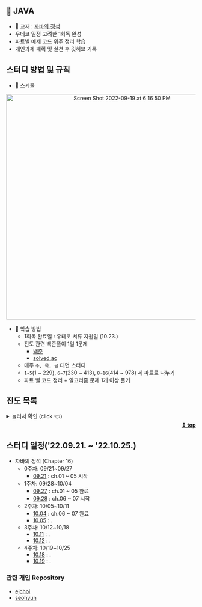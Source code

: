 
## **📌 JAVA**
*  📖 교재 : [자바의 정석](https://m.yes24.com/UsedShopHub/Hub/24259565)
  * 우테코 일정 고려한 1회독 완성
  * 파트별 예제 코드 위주 정리 학습
* 개인과제 계획 및 실천 후 깃허브 기록

## **스터디 방법 및 규칙**

* :calendar: 스케줄
<div align="center">
 
<img width="600" alt="Screen Shot 2022-09-19 at 6 16 50 PM" src="https://user-images.githubusercontent.com/87407504/190987625-a1e69272-4191-4e89-8f53-1197126c0a03.png">

</div>

* :book: 학습 방법
  * 1회독 완료일 : 우테코 서류 지원일 (10.23.)
  * 진도 관련 백준풀이 1일 1문제
    *   [백준](https://www.acmicpc.net/step)
    *   [solved.ac](https://solved.ac)
  * 매주 `수, 목, 금` 대면 스터디 
  * `1~5`(1 ~ 229), `6~7`(230 ~ 413), `8~16`(414 ~ 978) 세 파트로 나누기
  * 파트 별 코드 정리 + 알고리즘 문제 1개 이상 풀기
    
## **진도 목록**

<details>
<summary>  눌러서 확인 (click 👈)  </summary>

 <div align="center">
 
 ![KakaoTalk_Photo_2022-09-21-16-30-33](https://user-images.githubusercontent.com/87407504/191442538-ed0de708-0dcf-48c1-8d3e-856a9b124f3f.jpeg)

 </div>
  
</details>

<div align = "right">
	<b><a href = "#진도-목록">↥ top</a></b>
</div>

## **스터디 일정('22.09.21. ~ '22.10.25.)**
* 자바의 정석 (Chapter 16)
  * 0주차: 09/21~09/27
    * [09.21]() : ch.01 ~ 05 시작
  * 1주차: 09/28~10/04 
    * [09.27]() : ch.01 ~ 05 완료
    * [09.28]() : ch.06 ~ 07 시작
  * 2주차: 10/05~10/11
    * [10.04]() : ch.06 ~ 07 완료
    * [10.05]() : .
  * 3주차: 10/12~10/18
    * [10.11]() : .
    * [10.12]() : .
  * 4주차: 10/19~10/25
    * [10.18]() : .
    * [10.19]() : .

### 관련 개인 Repository
  * [ejchoi](https://github.com/Ejaeda)
  * [seohyun](https://github.com/Kang-SeoHyun)


